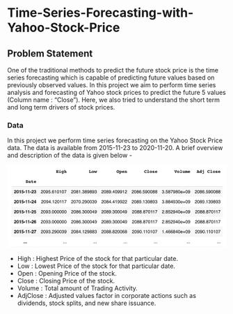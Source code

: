 # Time-Series-Forecasting-with-Yahoo-Stock-Price


## Problem Statement

One of the traditional methods to predict the future stock price is the time series forecasting which is capable of predicting future values based on previously observed values. In this project we aim to perform time series analysis and forecasting of Yahoo stock prices to predict the future 5 values (Column name : “Close”).  Here, we also tried to understand the short term and long term drivers of stock prices.


### Data

In this project we perform time series forecasting on the Yahoo Stock Price data. The data is available from 2015-11-23 to 2020-11-20. A brief overview and description of the data is given below -

![Alt text](data.png)

- High : Highest Price of the stock for that particular date.
- Low : Lowest Price of the stock for that particular date.
- Open : Opening Price of the stock.
- Close : Closing Price of the stock.
- Volume : Total amount of Trading Activity.
- AdjClose : Adjusted values factor in corporate actions such as dividends, stock splits, and new share issuance.
